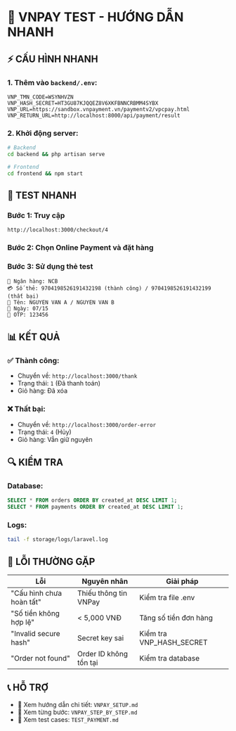 # 🚀 VNPAY TEST - HƯỚNG DẪN NHANH

## ⚡ CẤU HÌNH NHANH

### 1. Thêm vào `backend/.env`:
```env
VNP_TMN_CODE=WSYNHVZN
VNP_HASH_SECRET=HT3GU87KJQQEZ8V6XKFBNNCRBMM4SYBX
VNP_URL=https://sandbox.vnpayment.vn/paymentv2/vpcpay.html
VNP_RETURN_URL=http://localhost:8000/api/payment/result
```

### 2. Khởi động server:
```bash
# Backend
cd backend && php artisan serve

# Frontend  
cd frontend && npm start
```

## 🎯 TEST NHANH

### Bước 1: Truy cập
```
http://localhost:3000/checkout/4
```

### Bước 2: Chọn Online Payment và đặt hàng

### Bước 3: Sử dụng thẻ test
```
🏦 Ngân hàng: NCB
💳 Số thẻ: 9704198526191432198 (thành công) / 9704198526191432199 (thất bại)
👤 Tên: NGUYEN VAN A / NGUYEN VAN B
📅 Ngày: 07/15
🔐 OTP: 123456
```

## 📊 KẾT QUẢ

### ✅ Thành công:
- Chuyển về: `http://localhost:3000/thank`
- Trạng thái: `1` (Đã thanh toán)
- Giỏ hàng: Đã xóa

### ❌ Thất bại:
- Chuyển về: `http://localhost:3000/order-error`
- Trạng thái: `4` (Hủy)
- Giỏ hàng: Vẫn giữ nguyên

## 🔍 KIỂM TRA

### Database:
```sql
SELECT * FROM orders ORDER BY created_at DESC LIMIT 1;
SELECT * FROM payments ORDER BY created_at DESC LIMIT 1;
```

### Logs:
```bash
tail -f storage/logs/laravel.log
```

## 🚨 LỖI THƯỜNG GẶP

| Lỗi | Nguyên nhân | Giải pháp |
|-----|-------------|-----------|
| "Cấu hình chưa hoàn tất" | Thiếu thông tin VNPay | Kiểm tra file .env |
| "Số tiền không hợp lệ" | < 5,000 VNĐ | Tăng số tiền đơn hàng |
| "Invalid secure hash" | Secret key sai | Kiểm tra VNP_HASH_SECRET |
| "Order not found" | Order ID không tồn tại | Kiểm tra database |

## 📞 HỖ TRỢ

- 📖 Xem hướng dẫn chi tiết: `VNPAY_SETUP.md`
- 🔄 Xem từng bước: `VNPAY_STEP_BY_STEP.md`
- 🧪 Xem test cases: `TEST_PAYMENT.md`
